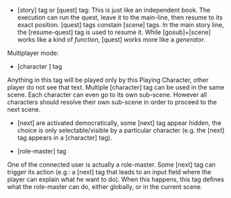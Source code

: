 

* [story] tag or [quest] tag:
This is just like an independent book. The execution can run the quest, leave it to the main-line, then resume
to its exact position. [quest] tags constain [scene] tags. 
In the main story line, the [resume-quest] tag is used to resume it.
While [gosub]+[scene] works like a kind of *function*, [quest] works more like a *generator*.

Multiplayer mode:

* [character <id>] tag

Anything in this tag will be played only by this Playing Character, other player do not see that text.
Multiple [character] tag can be used in the same scene.
Each character can even go to its own sub-scene.
However all characters should resolve their own sub-scene in order to proceed to the next scene.


* [next] are activated democratically, some [next] tag appear hidden, the choice is only selectable/visible
by a particular character (e.g. the [next] tag appears in a [character] tag).


* [role-master] tag

One of the connected user is actually a role-master. Some [next] tag can trigger its action (e.g.:
a [next] tag that leads to an input field where the player can explain what he want to do).
When this happens, this tag defines what the role-master can do, either globally, or in the current scene.

